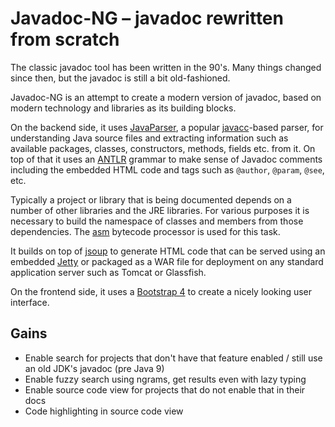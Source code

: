 # Javadoc-NG – javadoc rewritten from scratch

The classic javadoc tool has been written in the 90's. Many things
changed since then, but the javadoc is still a bit old-fashioned.

Javadoc-NG is an attempt to create a modern version of javadoc, based
on modern technology and libraries as its building blocks.

On the backend side, it uses
[JavaParser](https://github.com/javaparser/javaparser),
a popular [javacc](https://github.com/javacc/javacc)-based parser,
for understanding Java source files and extracting information such as
available packages, classes, constructors, methods, fields etc. from it.
On top of that it uses an [ANTLR](https://github.com/antlr/antlr4) grammar
to make sense of Javadoc comments including the
embedded HTML code and tags such as `@author`, `@param`, `@see`, etc.

Typically a project or library that is being documented depends on a number
of other libraries and the JRE libraries. For various purposes it is necessary
to build the namespace of classes and members from those dependencies.
The [asm](https://gitlab.ow2.org/asm/asm) bytecode processor is used for this
task.

It builds on top of [jsoup](https://github.com/jhy/jsoup/) to
generate HTML code that can be served using an embedded
[Jetty](https://github.com/eclipse/jetty.project) or packaged as a WAR
file for deployment on any standard application server such as Tomcat
or Glassfish.

On the frontend side, it uses a [Bootstrap 4](https://github.com/twbs/bootstrap)
to create a nicely looking user interface.

## Gains

* Enable search for projects that don't have that feature enabled / still
  use an old JDK's javadoc (pre Java 9)
* Enable fuzzy search using ngrams, get results even with lazy typing
* Enable source code view for projects that do not enable that in their docs
* Code highlighting in source code view
